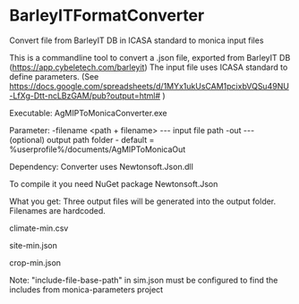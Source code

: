 # BarleyITFormatConverter
Convert file from BarleyIT DB in ICASA standard to monica input files

This is a commandline tool to convert a .json file, exported from BarleyIT DB (https://app.cybeletech.com/barleyit)
The input file uses ICASA standard to define parameters. (See
https://docs.google.com/spreadsheets/d/1MYx1ukUsCAM1pcixbVQSu49NU-LfXg-Dtt-ncLBzGAM/pub?output=html# )

Executable:
AgMIPToMonicaConverter.exe 

Parameter:
-filename <path + filename>  --- input file path
-out <path>                  --- (optional) output path folder - default = %userprofile%/documents/AgMIPToMonicaOut

Dependency:
Converter uses Newtonsoft.Json.dll

To compile it you need NuGet package Newtonsoft.Json

What you get:
Three output files will be generated into the output folder. 
Filenames are hardcoded.

climate-min.csv

site-min.json

crop-min.json

Note:
"include-file-base-path" in sim.json must be configured to find the includes from monica-parameters project  
